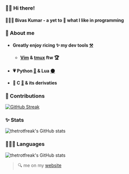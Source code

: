 <!---
thetrotfreak/thetrotfreak is a ✨ special ✨ repository because its `README.md` (this file) appears on your GitHub profile.
You can click the Preview link to take a look at your changes.
--->

### 👋🏼 Hi there!
#### 💁🏼‍♂️ Bivas Kumar - a yet to 🔎 what I like in programming 
### 🚀 About me
- #### Greatly enjoy ricing ✨ my dev tools [⚒️](https://github.com/thetrotfreak/.files)
  - #### [Vim](https://www.vim.org/) & [tmux](https://github.com/tmux/tmux/wiki) ftw 🏆
- #### 💗 **Python** [🐍](https://www.python.org/) & **Lua** [🌑](https://www.lua.org/)
- #### 💖 **C** [🐧](https://man7.org/index.html) & its derivaties

### 🌱 Contributions

[![GitHub Streak](https://github-readme-streak-stats.herokuapp.com?user=thetrotfreak&theme=gruvbox&hide_border=true&border_radius=8&date_format=M%20j%5B%2C%20Y%5D&mode=weekly)](https://git.io/streak-stats)


### ✨ Stats

![thetrotfreak's GitHub stats](https://github-readme-stats.vercel.app/api?username=thetrotfreak&show_icons=true&theme=gruvbox&hide_border=true)


### 🧑🏼‍💻 Languages
![thetrotfreak's GitHub stats](https://github-readme-stats.vercel.app/api/top-langs/?username=thetrotfreak&layout=compact&theme=gruvbox&hide_border=true&hide_progress=true)

> 🔍 me on my [website ](https://thetrotfreak.github.io/)
